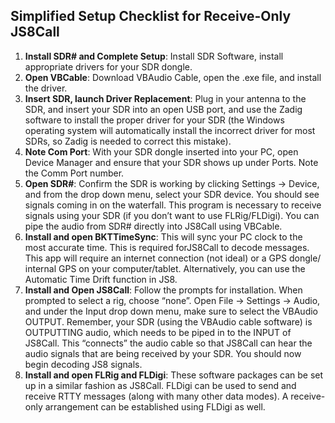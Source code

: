 ## Simplified Setup Checklist for Receive-Only JS8Call

1. **Install SDR# and Complete Setup**: Install SDR Software, install appropriate drivers for your SDR dongle.
2. **Open VBCable**: Download VBAudio Cable, open the .exe file, and install the driver.
3. **Insert SDR, launch Driver Replacement**: Plug in your antenna to the SDR, and insert your SDR into an
open USB port, and use the Zadig software to install the proper driver for your SDR (the Windows operating
system will automatically install the incorrect driver for most SDRs, so Zadig is needed to correct this
mistake).
4. **Note Com Port**: With your SDR dongle inserted into your PC, open Device Manager and ensure that your
SDR shows up under Ports. Note the Comm Port number.
5. **Open SDR#**: Confirm the SDR is working by clicking Settings -> Device, and from the drop down menu,
select your SDR device. You should see signals coming in on the waterfall. This program is necessary to
receive signals using your SDR (if you don’t want to use FLRig/FLDigi). You can pipe the audio from SDR#
directly into JS8Call using VBCable.
6. **Install and open BKTTimeSync**: This will sync your PC clock to the most accurate time. This is required
forJS8Call to decode messages. This app will require an internet connection (not ideal) or a GPS dongle/
internal GPS on your computer/tablet. Alternatively, you can use the Automatic Time Drift function in JS8.
7. **Install and Open JS8Call**: Follow the prompts for installation. When prompted to select a rig, choose
“none”. Open File -> Settings -> Audio, and under the Input drop down menu, make sure to select the VBAudio
OUTPUT. Remember, your SDR (using the VBAudio cable software) is OUTPUTTING audio, which needs
to be piped in to the INPUT of JS8Call. This “connects” the audio cable so that JS8Call can hear the audio
signals that are being received by your SDR. You should now begin decoding JS8 signals.
8. **Install and open FLRig and FLDigi**: These software packages can be set up in a similar fashion as
JS8Call. FLDigi can be used to send and receive RTTY messages (along with many other data modes). A
receive-only arrangement can be established using FLDigi as well.